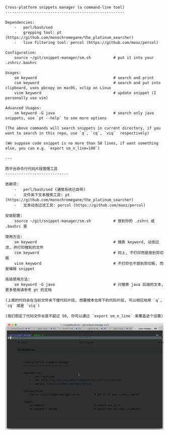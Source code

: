     Cross-platform snippets manager (a command-line tool)
    -----------------------------------------------------

    Dependencies:
        -   perl/bash/sed
        -   grepping tool: pt (https://github.com/monochromegane/the_platinum_searcher)
        -   live filtering tool: percol (https://github.com/mooz/percol)

    Configuration:
        source ~/git/snippet-manager/sm.sh          # put it into your .zshrc/.bashrc

    Usages:
        sm keyword                                  # search and print
        csm keyword                                 # search and put into clipboard, uses pbcopy on macOS, xclip on Linux
        vism keyword                                # update snippet (I personally use vim)

    Advanced Usages:
        sm keyword -G java                          # search only java snippets, use `pt --help` to see more options

    (The above commands will search snippets in current directory, if you want to search in this repo, use `q`, `cq`, `viq`  respectively)

    (We suppose code snippet is no more than 50 lines, if want something else, you can e.g. `export sm_n_line=100`)

    ---

    跨平台命令行代码片段管理工具
    ----------------------------

    依赖项:
        -   perl/bash/sed (通常系统已自带)
        -   文件夹下文本搜索工具: pt (https://github.com/monochromegane/the_platinum_searcher)
        -   文本动态过滤工具: percol (https://github.com/mooz/percol)

    安装配置:
        source ~/git/snippet-manager/sm.sh          # 放到你的 .zshrc 或 .bashrc 里

    使用方法:
        sm keyword                                  # 搜索 keyword, 动态过滤, 并打印搜到的文件
        csm keyword                                 # 同上, 不打印而是放到剪切板
        vism keyword                                # 不打印也不放到剪切板, 而是编辑 snippet

    高级使用方法:
        sm keyword -G java                          # 只搜索 java 后缀的文本, 更多使用请参考 pt 的文档

    (上面的代码会在当前文件夹下搜代码片段, 想要搜本仓库下的代码片段, 可以相应地用 `q`, `cq` 或是 `viq`)

    (我们假定了代码文件长度不超过 50, 你可以通过 `export sm_n_line` 来覆盖这个设置)

![](sm.gif)
